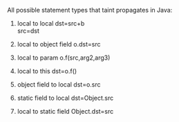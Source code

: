 All possible statement types that taint propagates in Java:

1. local to local
   dst=src+b  
   src=dst
2. local to object field
   o.dst=src
3. local to param
   o.f(src,arg2,arg3)
4. local to this
   dst=o.f()
   
5. object field to local
   dst=o.src
6. static field to local
   dst=Object.src
7. local to static field
   Object.dst=src
